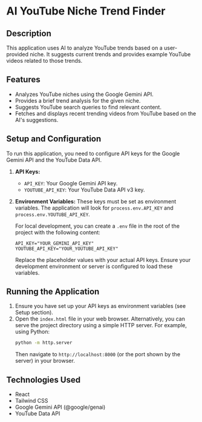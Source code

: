 # AI YouTube Niche Trend Finder

## Description

This application uses AI to analyze YouTube trends based on a user-provided niche. It suggests current trends and provides example YouTube videos related to those trends.

## Features

*   Analyzes YouTube niches using the Google Gemini API.
*   Provides a brief trend analysis for the given niche.
*   Suggests YouTube search queries to find relevant content.
*   Fetches and displays recent trending videos from YouTube based on the AI's suggestions.

## Setup and Configuration

To run this application, you need to configure API keys for the Google Gemini API and the YouTube Data API.

1.  **API Keys:**
    *   `API_KEY`: Your Google Gemini API key.
    *   `YOUTUBE_API_KEY`: Your YouTube Data API v3 key.

2.  **Environment Variables:**
    These keys must be set as environment variables. The application will look for `process.env.API_KEY` and `process.env.YOUTUBE_API_KEY`.

    For local development, you can create a `.env` file in the root of the project with the following content:
    ```
    API_KEY="YOUR_GEMINI_API_KEY"
    YOUTUBE_API_KEY="YOUR_YOUTUBE_API_KEY"
    ```
    Replace the placeholder values with your actual API keys. Ensure your development environment or server is configured to load these variables.

## Running the Application

1.  Ensure you have set up your API keys as environment variables (see Setup section).
2.  Open the `index.html` file in your web browser.
    Alternatively, you can serve the project directory using a simple HTTP server. For example, using Python:
    ```bash
    python -m http.server
    ```
    Then navigate to `http://localhost:8000` (or the port shown by the server) in your browser.

## Technologies Used

*   React
*   Tailwind CSS
*   Google Gemini API (@google/genai)
*   YouTube Data API
